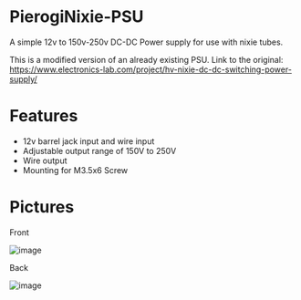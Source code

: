 # PierogiNixie-PSU
A simple 12v to 150v-250v DC-DC Power supply for use with nixie tubes.

This is a modified version of an already existing PSU. Link to the original: https://www.electronics-lab.com/project/hv-nixie-dc-dc-switching-power-supply/

# Features
- 12v barrel jack input and wire input
- Adjustable output range of 150V to 250V
- Wire output
- Mounting for M3.5x6 Screw

# Pictures

Front

![image](https://github.com/SonOfCheevap/PierogiNixie-PSU/assets/108093325/28ed102f-311e-4d3e-ac81-dfc8e943ca89)

Back

![image](https://github.com/SonOfCheevap/PierogiNixie-PSU/assets/108093325/1f26ecaf-3657-43e3-a0b9-4d9f7360e9fc)
